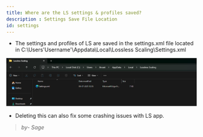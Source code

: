 ```yaml
---
title: Where are the LS settings & profiles saved?
description : Settings Save File Location
id: settings
---
```

- The settings and profiles of LS are saved in the settings.xml file located in C:\Users\'Username'\Appdata\Local\Lossless Scaling\Settings.xml


![alt-text](assets/settings.png)


- Deleting this can also fix some crashing issues with LS app.

> *by- Sage*